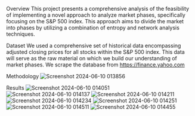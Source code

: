 Overview
This project presents a comprehensive analysis of the feasibility of implementing a novel approach to analyze market phases, specifically focusing on the S&P 500 index. This approach aims to divide the market into phases by utilizing a combination of entropy and network analysis techniques.

Dataset
We used a comprehensive set of historical data encompassing adjusted closing prices for all stocks within the S&P 500 index. This data will serve as the raw material on which we build our understanding of market phases. We scrape the database from https://finance.yahoo.com

Methodology
![Screenshot 2024-06-10 013856](https://github.com/eshaagrawal1/Stock-Market-Network-Analysis/assets/90109712/6370740a-1738-407b-8eb4-421c135ef1ba)


Results
![Screenshot 2024-06-10 014051](https://github.com/eshaagrawal1/Stock-Market-Network-Analysis/assets/90109712/c4a9cbcd-f0b1-4dad-ae2c-29e347b03cd8)
![Screenshot 2024-06-10 014137](https://github.com/eshaagrawal1/Stock-Market-Network-Analysis/assets/90109712/c50265eb-65ab-4471-afcd-b62f36aa0f96)
![Screenshot 2024-06-10 014211](https://github.com/eshaagrawal1/Stock-Market-Network-Analysis/assets/90109712/ebeb6933-a0bd-4d8e-b6c0-556c244c77c4)
![Screenshot 2024-06-10 014234](https://github.com/eshaagrawal1/Stock-Market-Network-Analysis/assets/90109712/6ab2f7d4-40bd-460e-9080-5a2a00ab0b9a)
![Screenshot 2024-06-10 014251](https://github.com/eshaagrawal1/Stock-Market-Network-Analysis/assets/90109712/8ae71062-a062-46bd-83f6-639091717f43)
![Screenshot 2024-06-10 014511](https://github.com/eshaagrawal1/Stock-Market-Network-Analysis/assets/90109712/776c2279-c01a-4ace-8d83-9f2171c39600)
![Screenshot 2024-06-10 014455](https://github.com/eshaagrawal1/Stock-Market-Network-Analysis/assets/90109712/bef3268e-ffc0-460a-8c27-a4e1cec53730)


